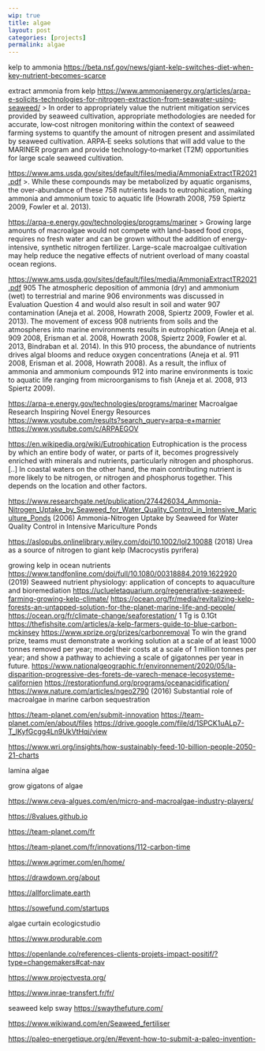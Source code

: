 ```yaml
---
wip: true
title: algae
layout: post
categories: [projects]
permalink: algae
---
```




kelp to ammonia
	https://beta.nsf.gov/news/giant-kelp-switches-diet-when-key-nutrient-becomes-scarce

extract ammonia from kelp
	https://www.ammoniaenergy.org/articles/arpa-e-solicits-technologies-for-nitrogen-extraction-from-seawater-using-seaweed/
		> In order to appropriately value the nutrient mitigation services provided by seaweed cultivation, appropriate methodologies are needed for accurate, low‐cost nitrogen monitoring within the context of seaweed farming systems to quantify the amount of nitrogen present and assimilated by seaweed cultivation. ARPA‐E seeks solutions that will add value to the MARINER program and provide technology‐to‐market (T2M) opportunities for large scale seaweed cultivation.

https://www.ams.usda.gov/sites/default/files/media/AmmoniaExtractTR2021.pdf
	>. While these compounds may be metabolized by aquatic organisms, the over-abundance of these
758 nutrients leads to eutrophication, making ammonia and ammonium toxic to aquatic life (Howrath 2008,
759 Spiertz 2009, Fowler et al. 2013). 

https://arpa-e.energy.gov/technologies/programs/mariner
	> Growing large amounts of macroalgae would not compete with land-based food crops, requires no fresh water and can be grown without the addition of energy-intensive, synthetic nitrogen fertilizer. Large-scale macroalgae cultivation may help reduce the negative effects of nutrient overload of many coastal ocean regions.


https://www.ams.usda.gov/sites/default/files/media/AmmoniaExtractTR2021.pdf
905 The atmospheric deposition of ammonia (dry) and ammonium (wet) to terrestrial and marine
906 environments was discussed in Evaluation Question 4 and would also result in soil and water
907 contamination (Aneja et al. 2008, Howrath 2008, Spiertz 2009, Fowler et al. 2013). The movement of excess
908 nutrients from soils and the atmospheres into marine environments results in eutrophication (Aneja et al.
909 2008, Erisman et al. 2008, Howrath 2008, Spiertz 2009, Fowler et al. 2013, Bindraban et al. 2014). In this
910 process, the abundance of nutrients drives algal blooms and reduce oxygen concentrations (Aneja et al.
911 2008, Erisman et al. 2008, Howrath 2008). As a result, the influx of ammonia and ammonium compounds
912 into marine environments is toxic to aquatic life ranging from microorganisms to fish (Aneja et al. 2008,
913 Spiertz 2009). 


https://arpa-e.energy.gov/technologies/programs/mariner
Macroalgae Research Inspiring Novel Energy Resources
https://www.youtube.com/results?search_query=arpa-e+marnier
https://www.youtube.com/c/ARPAEGOV


https://en.wikipedia.org/wiki/Eutrophication
Eutrophication is the process by which an entire body of water, or parts of it, becomes progressively enriched with minerals and nutrients, particularly nitrogen and phosphorus.
[..]
In coastal waters on the other hand, the main contributing nutrient is more likely to be nitrogen, or nitrogen and phosphorus together. This depends on the location and other factors.

https://www.researchgate.net/publication/274426034_Ammonia-Nitrogen_Uptake_by_Seaweed_for_Water_Quality_Control_in_Intensive_Mariculture_Ponds
(2006) Ammonia-Nitrogen Uptake by Seaweed for Water Quality Control in Intensive Mariculture Ponds

https://aslopubs.onlinelibrary.wiley.com/doi/10.1002/lol2.10088
(2018) Urea as a source of nitrogen to giant kelp (Macrocystis pyrifera)

growing kelp in ocean nutrients
https://www.tandfonline.com/doi/full/10.1080/00318884.2019.1622920
	(2019) Seaweed nutrient physiology: application of concepts to aquaculture and bioremediation
https://uclueletaquarium.org/regenerative-seaweed-farming-growing-kelp-climate/
https://ocean.org/fr/media/revitalizing-kelp-forests-an-untapped-solution-for-the-planet-marine-life-and-people/
https://ocean.org/fr/climate-change/seaforestation/
1 Tg is 0.1Gt
https://thefishsite.com/articles/a-kelp-farmers-guide-to-blue-carbon-mckinsey
https://www.xprize.org/prizes/carbonremoval
	To win the grand prize, teams must demonstrate a working solution at a scale of at least 1000 tonnes removed per year; model their costs at a scale of 1 million tonnes per year; and show a pathway to achieving a scale of gigatonnes per year in future.
https://www.nationalgeographic.fr/environnement/2020/05/la-disparition-progressive-des-forets-de-varech-menace-lecosysteme-californien
https://restorationfund.org/programs/oceanacidification/
https://www.nature.com/articles/ngeo2790
	(2016) Substantial role of macroalgae in marine carbon sequestration

https://team-planet.com/en/submit-innovation
https://team-planet.com/en/about/files
https://drive.google.com/file/d/1SPCK1uALp7-T_lKyfGcgg4Ln9UkVtHqj/view



https://www.wri.org/insights/how-sustainably-feed-10-billion-people-2050-21-charts

lamina algae

grow gigatons of algae

https://www.ceva-algues.com/en/micro-and-macroalgae-industry-players/

https://8values.github.io



https://team-planet.com/fr

https://team-planet.com/fr/innovations/112-carbon-time

https://www.agrimer.com/en/home/




https://drawdown.org/about

https://allforclimate.earth



https://sowefund.com/startups

algae curtain ecologicstudio

https://www.produrable.com

https://openlande.co/references-clients-projets-impact-positif/?type=changemakers#cat-nav

https://www.projectvesta.org/

https://www.inrae-transfert.fr/fr/



seaweed kelp sway
https://swaythefuture.com/

https://www.wikiwand.com/en/Seaweed_fertiliser

https://paleo-energetique.org/en/#event-how-to-submit-a-paleo-invention-



